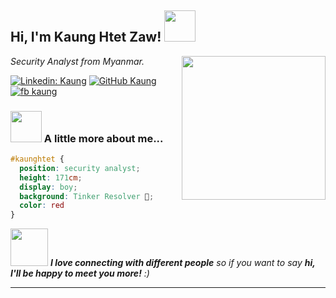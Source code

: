 <h2> Hi, I'm Kaung Htet Zaw! <img src="https://media.giphy.com/media/mGcNjsfWAjY5AEZNw6/giphy.gif" width="50"></h2>
<img align='right' src="https://media.giphy.com/media/WUlplcMpOCEmTGBtBW/giphy.gif" width="230">
<p><em>Security Analyst from Myanmar.</em></p>

[![Linkedin: Kaung](https://img.shields.io/badge/LinkedIn-0077B5?style=for-the-badge&logo=linkedin&logoColor=white&link=https://www.linkedin.com/in/kaung-htet-zaw-4b8aa1184)]([https://www.linkedin.com/in/thaianebraga/](https://www.linkedin.com/in/kaung-htet-zaw-4b8aa1184))
[![GitHub Kaung](https://img.shields.io/badge/GitHub-100000?style=for-the-badge&logo=github&logoColor=white)](https://github.com/kaung1337)
[![fb kaung](https://img.shields.io/badge/Facebook-1877F2?style=for-the-badge&logo=facebook&logoColor=white)](https://fb.com/mgjohntwo)


### <img src="https://media.giphy.com/media/VgCDAzcKvsR6OM0uWg/giphy.gif" width="50"> A little more about me...  

```css
#kaunghtet { 
  position: security analyst; 
  height: 171cm; 
  display: boy; 
  background: Tinker Resolver 🔨; 
  color: red 
}
```

<img src="https://media.giphy.com/media/LnQjpWaON8nhr21vNW/giphy.gif" width="60"> <em><b>I love connecting with different people</b> so if you want to say <b>hi, I'll be happy to meet you more!</b> :)</em>

---
